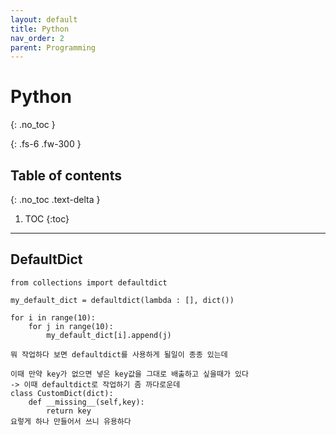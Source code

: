 ```yaml
---
layout: default
title: Python
nav_order: 2
parent: Programming
---
```


# Python
{: .no_toc }

{: .fs-6 .fw-300 }

## Table of contents
{: .no_toc .text-delta }

1. TOC
{:toc}

---

## DefaultDict

```
from collections import defaultdict

my_default_dict = defaultdict(lambda : [], dict())

for i in range(10):
    for j in range(10):
        my_default_dict[i].append(j)

뭐 작업하다 보면 defaultdict를 사용하게 될일이 종종 있는데

이때 만약 key가 없으면 넣은 key값을 그대로 배출하고 싶을때가 있다
-> 이때 defaultdict로 작업하기 좀 까다로운데
class CustomDict(dict):
    def __missing__(self,key):
        return key
요렇게 하나 만들어서 쓰니 유용하다
```
